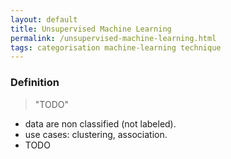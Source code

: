```yaml
---
layout: default
title: Unsupervised Machine Learning
permalink: /unsupervised-machine-learning.html
tags: categorisation machine-learning technique
---
```


### Definition

> "TODO"

- data are non classified (not labeled).
- use cases: clustering, association.
- TODO

